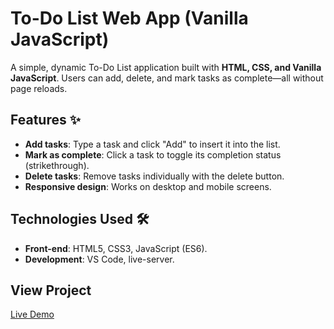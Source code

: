 # To-Do List Web App (Vanilla JavaScript)

A simple, dynamic To-Do List application built with **HTML, CSS, and Vanilla JavaScript**. Users can add, delete, and mark tasks as complete—all without page reloads.

## Features ✨
- **Add tasks**: Type a task and click "Add" to insert it into the list.
- **Mark as complete**: Click a task to toggle its completion status (strikethrough).
- **Delete tasks**: Remove tasks individually with the delete button.
- **Responsive design**: Works on desktop and mobile screens.

## Technologies Used 🛠️
- **Front-end**: HTML5, CSS3, JavaScript (ES6).
- **Development**: VS Code, live-server.

## View Project
[Live Demo](https://malavika-5.github.io/To-do-List/)
